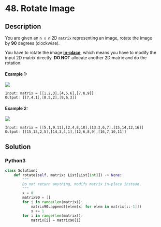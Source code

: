 # 48. Rotate Image

## Description
You are given an `n x n` 2D `matrix` representing an image, rotate the image by **90** degrees (clockwise).

You have to rotate the image [**in-place**](https://en.wikipedia.org/wiki/In-place_algorithm), which means you have to modify the input 2D matrix directly. **DO NOT** allocate another 2D matrix and do the rotation.

#### Example 1:
![](https://assets.leetcode.com/uploads/2020/08/28/mat1.jpg)
```
Input: matrix = [[1,2,3],[4,5,6],[7,8,9]]
Output: [[7,4,1],[8,5,2],[9,6,3]]
```

#### Example 2:
![](https://assets.leetcode.com/uploads/2020/08/28/mat2.jpg)
```
Input: matrix = [[5,1,9,11],[2,4,8,10],[13,3,6,7],[15,14,12,16]]
Output: [[15,13,2,5],[14,3,4,1],[12,6,8,9],[16,7,10,11]]
```


## Solution

### Python3
```python
class Solution:
    def rotate(self, matrix: List[List[int]]) -> None:
        """
        Do not return anything, modify matrix in-place instead.
        """
        x = 0
        matrix90 = []
        for i in range(len(matrix)):
            matrix90.append([elem[x] for elem in matrix[::-1]])
            x += 1
        for i in range(len(matrix)):
            matrix[i] = matrix90[i]
```
